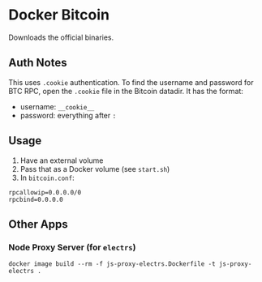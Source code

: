 # Docker Bitcoin
Downloads the official binaries.

## Auth Notes
This uses `.cookie` authentication. To find the username and password for BTC RPC, open the `.cookie` file in the Bitcoin datadir. It has the format:
* username: `__cookie__`
* password: everything after `:`

## Usage
1. Have an external volume
2. Pass that as a Docker volume (see `start.sh`)
3. In `bitcoin.conf`:
```
rpcallowip=0.0.0.0/0
rpcbind=0.0.0.0
```

## Other Apps

### Node Proxy Server (for `electrs`)
```
docker image build --rm -f js-proxy-electrs.Dockerfile -t js-proxy-electrs .
```
